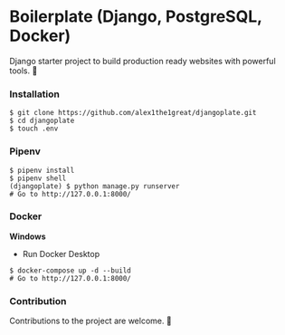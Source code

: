 # Boilerplate (Django, PostgreSQL, Docker)
Django starter project to build production ready websites with powerful tools. :muscle:

### Installation
```shell
$ git clone https://github.com/alex1the1great/djangoplate.git
$ cd djangoplate
$ touch .env
```

### Pipenv
```shell
$ pipenv install
$ pipenv shell
(djangoplate) $ python manage.py runserver
# Go to http://127.0.0.1:8000/
```

### Docker
**Windows**
* Run Docker Desktop
```shell
$ docker-compose up -d --build
# Go to http://127.0.0.1:8000/
```

### Contribution
Contributions to the project are welcome. :star2:
